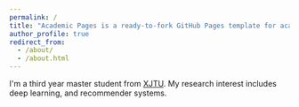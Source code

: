 ```yaml
---
permalink: /
title: "Academic Pages is a ready-to-fork GitHub Pages template for academic personal websites"
author_profile: true
redirect_from: 
  - /about/
  - /about.html
---
```


I'm a third year master student from [XJTU](https://www.xjtu.edu.cn/). My research interest includes deep learning, and recommender systems.
